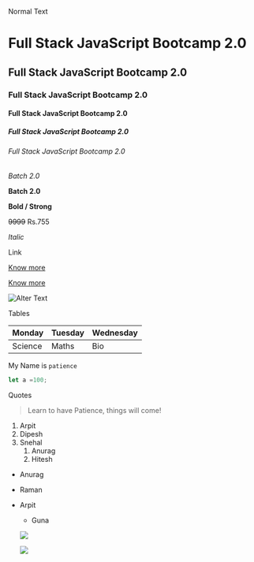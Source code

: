 Normal Text
# Full Stack JavaScript Bootcamp 2.0

## Full Stack JavaScript Bootcamp 2.0

### Full Stack JavaScript Bootcamp 2.0

#### Full Stack JavaScript Bootcamp 2.0

##### Full Stack JavaScript Bootcamp 2.0

###### Full Stack JavaScript Bootcamp 2.0

_Batch 2.0_

**Batch 2.0**

**Bold / Strong**

~~9999~~ Rs.755

*Italic*

Link

[Know more](https://ineuron.ai)

[Know more](https://ineuron.ai
"Company name")

![Alter Text](https://ineuron.ai/images/ineuron-logo.png)

Tables

|Monday|Tuesday|Wednesday|
|---|---|---|
|Science|Maths|Bio|

My Name is `patience`

```javascript
let a =100;
```

Quotes

>Learn to have Patience, things will come!

1. Arpit
1. Dipesh
1. Snehal
    1. Anurag
    1. Hitesh

- Anurag
- Raman
- Arpit
    - Guna

    ![](https://img.shields.io/badge/Topic-Github-green)

    ![](https://img.shields.io/badge/HTML-Elements-orange)




